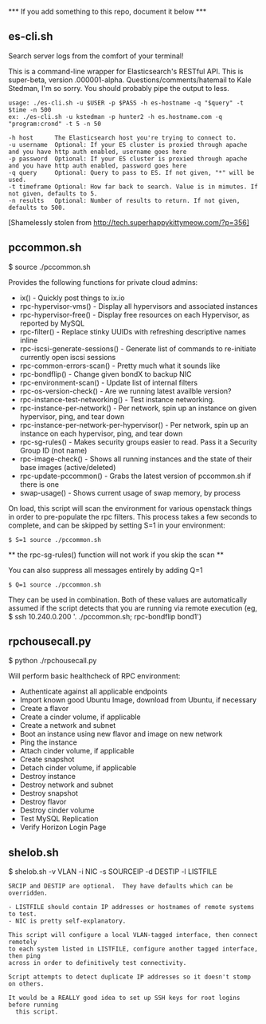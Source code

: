 *** If you add something to this repo, document it below ***

es-cli.sh
---------
Search server logs from the comfort of your terminal!

This is a command-line wrapper for Elasticsearch's RESTful API.
This is super-beta, version .000001-alpha. Questions/comments/hatemail to Kale Stedman,
I'm so sorry. You should probably pipe the output to less.

    usage: ./es-cli.sh -u $USER -p $PASS -h es-hostname -q "$query" -t $time -n 500
    ex: ./es-cli.sh -u kstedman -p hunter2 -h es.hostname.com -q "program:crond" -t 5 -n 50
    
    -h host      The Elasticsearch host you're trying to connect to.
    -u username  Optional: If your ES cluster is proxied through apache and you have http auth enabled, username goes here
    -p password  Optional: If your ES cluster is proxied through apache and you have http auth enabled, password goes here
    -q query     Optional: Query to pass to ES. If not given, "*" will be used.
    -t timeframe Optional: How far back to search. Value is in mimutes. If not given, defaults to 5.
    -n results   Optional: Number of results to return. If not given, defaults to 500.

[Shamelessly stolen from http://tech.superhappykittymeow.com/?p=356]


pccommon.sh
-----------

$ source ./pccommon.sh 

Provides the following functions for private cloud admins:

  - ix() - Quickly post things to ix.io
  - rpc-hypervisor-vms() - Display all hypervisors and associated instances
  - rpc-hypervisor-free() - Display free resources on each Hypervisor, as reported by MySQL
  - rpc-filter() - Replace stinky UUIDs with refreshing descriptive names inline
  - rpc-iscsi-generate-sessions() - Generate list of commands to re-initiate currently open iscsi sessions
  - rpc-common-errors-scan() - Pretty much what it sounds like
  - rpc-bondflip() - Change given bondX to backup NIC
  - rpc-environment-scan() - Update list of internal filters
  - rpc-os-version-check() - Are we running latest availble version?
  - rpc-instance-test-networking() - Test instance networking.
  - rpc-instance-per-network() - Per network, spin up an instance on given hypervisor, ping, and tear down
  - rpc-instance-per-network-per-hypervisor() - Per network, spin up an instance on each hypervisor, ping, and tear down
  - rpc-sg-rules() - Makes security groups easier to read.  Pass it a Security Group ID (not name)
  - rpc-image-check() - Shows all running instances and the state of their base images (active/deleted)
  - rpc-update-pccommon() - Grabs the latest version of pccommon.sh if there is one
  - swap-usage() - Shows current usage of swap memory, by process


On load, this script will scan the environment for various openstack things in order to pre-populate the rpc 
filters.  This process takes a few seconds to complete, and can be skipped by setting S=1 in your environment:

    $ S=1 source ./pccommon.sh

** the rpc-sg-rules() function will not work if you skip the scan **

You can also suppress all messages entirely by adding Q=1

    $ Q=1 source ./pccommon.sh

They can be used in combination.  Both of these values are automatically assumed if the script detects that 
you are running via remote execution (eg, $ ssh 10.240.0.200 '. ./pccommon.sh; rpc-bondflip bond1')



rpchousecall.py
---------------

$ python ./rpchousecall.py

Will perform basic healthcheck of RPC environment:
  - Authenticate against all applicable endpoints
  - Import known good Ubuntu Image, download from Ubuntu, if necessary
  - Create a flavor
  - Create a cinder volume, if applicable
  - Create a network and subnet
  - Boot an instance using new flavor and image on new network
  - Ping the instance
  - Attach cinder volume, if applicable
  - Create snapshot
  - Detach cinder volume, if applicable
  - Destroy instance
  - Destroy network and subnet
  - Destroy snapshot
  - Destroy flavor
  - Destroy cinder volume
  - Test MySQL Replication
  - Verify Horizon Login Page


shelob.sh
---------

$ shelob.sh -v VLAN -i NIC -s SOURCEIP -d DESTIP -l LISTFILE

    SRCIP and DESTIP are optional.  They have defaults which can be overridden.

    - LISTFILE should contain IP addresses or hostnames of remote systems to test.
    - NIC is pretty self-explanatory.

    This script will configure a local VLAN-tagged interface, then connect remotely
    to each system listed in LISTFILE, configure another tagged interface, then ping
    across in order to definitively test connectivity.

    Script attempts to detect duplicate IP addresses so it doesn't stomp on others.

    It would be a REALLY good idea to set up SSH keys for root logins before running
      this script.

